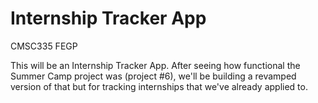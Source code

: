 # Internship Tracker App
CMSC335 FEGP

This will be an Internship Tracker App.
After seeing how functional the Summer Camp project was (project #6), we'll be building a revamped version of that but for tracking internships that we've already applied to.

